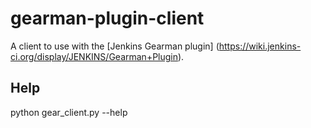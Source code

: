 gearman-plugin-client
=====================

A client to use with the [Jenkins Gearman plugin] (https://wiki.jenkins-ci.org/display/JENKINS/Gearman+Plugin).

Help
----
  python gear_client.py --help
